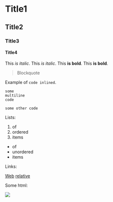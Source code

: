 # Title1

## Title2

### Title3

#### Title4

This *is italic*.
This _is italic_.
This **is bold**.
This __is bold__.

> Blockquote

Example of `code inlined`.

```
some
multiline
code
```


    some other code

Lists:

 1. of
 2. ordered
 3. items


 * of
 * unordered
 * items

Links:

[Web](https://github.com/gitextensions/gitextensions)
[relative](README.md)

Some html:

  <a href="https://github.com/gitextensions/gitextensions/contributors"><img src="https://opencollective.com/gitextensions/contributors.svg?width=890&button=false" /></a>
